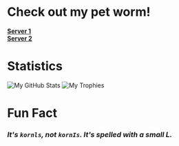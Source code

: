 # Check out my pet worm!
**[Server 1](https://arq091.github.io/wiggly-worm)**<br>
**[Server 2](https://kornls.github.io/worm)**

# Statistics
![My GitHub Stats](https://github-readme-stats.vercel.app/api?username=kornls&count_private=true&theme=dark)
![My Trophies](https://github-profile-trophy.vercel.app/?username=KornLS&theme=onestar&no-bg=true&no-frame=true)

# Fun Fact
### ***It's `kornls`, not `kornIs`. It's spelled with a small L.***

